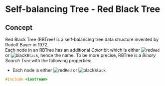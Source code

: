 # Self-balancing Tree - Red Black Tree
## Concept
Red Black Tree (RBTree) is a self-balancing tree data structure invented by Rudolf Bayer in 1972.  
Each node in an RBTree has an additional _Color_ bit which is either ![red][red]`Red` or ![black][black]`Black`, hence the name. To be more precise, RBTree is a _Binary Search Tree_ with the following properties:
* Each node is either ![red][red]`Red` or ![black][black]`Black` 

```cpp
#include <iostream>

```

[red]: https://via.placeholder.com/15/f03c15/f03c15.png
[black]: https://via.placeholder.com/15/808080/808080.png